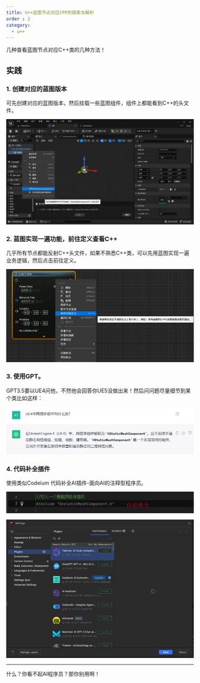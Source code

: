```yaml
---
title: U++蓝图节点对应CPP的探索与解析
order : 2
category:
  - u++
---
```


<ChatMessage avatar="../../assets/emoji/blzt.png" :avatarWidth="40">
几种查看蓝图节点对应C++类的几种方法！
</ChatMessage>

## 实践

### 1. 创建对应的蓝图版本

<ChatMessage avatar="../../assets/emoji/dsyj.png" :avatarWidth="40">
可先创建对应的蓝图版本，然后挂载一些蓝图组件，组件上都能看到C++的头文件。
</ChatMessage>

![](..%2Fassets%2FBP2CPP.jpg)

### 2.  蓝图实现一遍功能，前往定义查看C++

<ChatMessage avatar="../../assets/emoji/bqb (4).png" :avatarWidth="40">
几乎所有节点都能反射C++头文件，如果不熟悉C++类，可以先用蓝图实现一遍业务逻辑，然后点击前往定义。
</ChatMessage>

![](..%2Fassets%2FBp2cpp2.jpg)

### 3. 使用GPT。

<ChatMessage avatar="../../assets/emoji/hh.png" :avatarWidth="40">
GPT3.5要以UE4问他，不然他会回答你UE5没做出来！然后问问题尽量细节到某个类比如这样：
</ChatMessage>

![](..%2Fassets%2Faskgpt.jpg)

### 4. 代码补全插件

<ChatMessage avatar="../../assets/emoji/dsyj.png" :avatarWidth="40">
使用类似Codeium 代码补全AI插件-面向AI的注释型程序员。
</ChatMessage>


![](..%2Fassets%2FAICODE.png)

![](..%2Fassets%2FAIPLUTGIN.jpg)

<hr>

<ChatMessage avatar="../../assets/emoji/blzt.png" :avatarWidth="40">
什么？你看不起AI程序员？那你别用啊！
</ChatMessage>